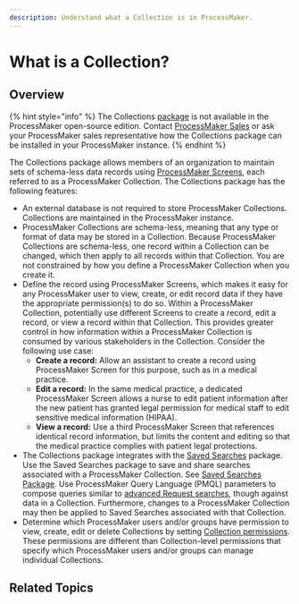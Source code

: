 ```yaml
---
description: Understand what a Collection is in ProcessMaker.
---
```


# What is a Collection?

## Overview

{% hint style="info" %}
The Collections [package](../package-development-distribution/first-topic.md) is not available in the ProcessMaker open-source edition. Contact [ProcessMaker Sales](mailto:sales@processmaker.com) or ask your ProcessMaker sales representative how the Collections package can be installed in your ProcessMaker instance.
{% endhint %}

The Collections package allows members of an organization to maintain sets of schema-less data records using [ProcessMaker Screens](../designing-processes/design-forms/what-is-a-form.md), each referred to as a ProcessMaker Collection. The Collections package has the following features:

* An external database is not required to store ProcessMaker Collections. Collections are maintained in the ProcessMaker instance.
* ProcessMaker Collections are schema-less, meaning that any type or format of data may be stored in a Collection. Because ProcessMaker Collections are schema-less, one record within a Collection can be changed, which then apply to all records within that Collection. You are not constrained by how you define a ProcessMaker Collection when you create it.
* Define the record using ProcessMaker Screens, which makes it easy for any ProcessMaker user to view, create, or edit record data if they have the appropriate permission\(s\) to do so. Within a ProcessMaker Collection, potentially use different Screens to create a record, edit a record, or view a record within that Collection. This provides greater control in how information within a ProcessMaker Collection is consumed by various stakeholders in the Collection. Consider the following use case:
  * **Create a record:** Allow an assistant to create a record using ProcessMaker Screen for this purpose, such as in a medical practice.
  * **Edit a record:** In the same medical practice, a dedicated ProcessMaker Screen allows a nurse to edit patient information after the new patient has granted legal permission for medical staff to edit sensitive medical information \(HIPAA\).
  * **View a record:** Use a third ProcessMaker Screen that references identical record information, but limits the content and editing so that the medical practice complies with patient legal protections.
* The Collections package integrates with the [Saved Searches](../using-processmaker/save-and-share-request-and-task-related-searches/what-is-a-saved-search.md) package. Use the Saved Searches package to save and share searches associated with a ProcessMaker Collection. See [Saved Searches Package](../package-development-distribution/package-a-connector/saved-searches-package.md). Use ProcessMaker Query Language \(PMQL\) parameters to compose queries similar to [advanced Request searches](../using-processmaker/requests/search-for-a-request.md#advanced-search-for-a-request), though against data in a Collection. Furthermore, changes to a ProcessMaker Collection may then be applied to Saved Searches associated with that Collection.
* Determine which ProcessMaker users and/or groups have permission to view, create, edit or delete Collections by setting [Collection permissions](../processmaker-administration/permission-descriptions-for-users-and-groups.md#collections). These permissions are different than Collection-level permissions that specify which ProcessMaker users and/or groups can manage individual Collections.

## Related Topics



